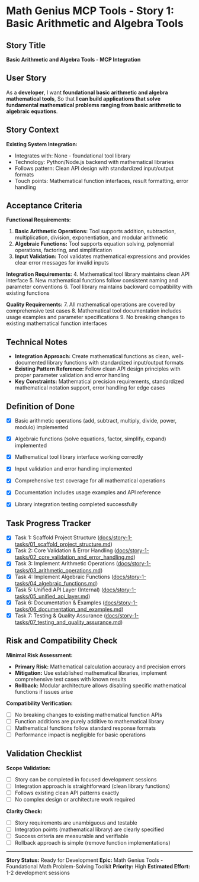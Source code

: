 # Math Genius MCP Tools - Story 1: Basic Arithmetic and Algebra Tools

## Story Title
**Basic Arithmetic and Algebra Tools - MCP Integration**

## User Story
As a **developer**,
I want **foundational basic arithmetic and algebra mathematical tools**,
So that **I can build applications that solve fundamental mathematical problems ranging from basic arithmetic to algebraic equations**.

## Story Context

**Existing System Integration:**
- Integrates with: None - foundational tool library
- Technology: Python/Node.js backend with mathematical libraries
- Follows pattern: Clean API design with standardized input/output formats
- Touch points: Mathematical function interfaces, result formatting, error handling

## Acceptance Criteria

**Functional Requirements:**

1. **Basic Arithmetic Operations:** Tool supports addition, subtraction, multiplication, division, exponentiation, and modular arithmetic
2. **Algebraic Functions:** Tool supports equation solving, polynomial operations, factoring, and simplification
3. **Input Validation:** Tool validates mathematical expressions and provides clear error messages for invalid inputs

**Integration Requirements:**
4. Mathematical tool library maintains clean API interface
5. New mathematical functions follow consistent naming and parameter conventions
6. Tool library maintains backward compatibility with existing functions

**Quality Requirements:**
7. All mathematical operations are covered by comprehensive test cases
8. Mathematical tool documentation includes usage examples and parameter specifications
9. No breaking changes to existing mathematical function interfaces

## Technical Notes

- **Integration Approach:** Create mathematical functions as clean, well-documented library functions with standardized input/output formats
- **Existing Pattern Reference:** Follow clean API design principles with proper parameter validation and error handling
- **Key Constraints:** Mathematical precision requirements, standardized mathematical notation support, error handling for edge cases


## Definition of Done

- [x] Basic arithmetic operations (add, subtract, multiply, divide, power, modulo) implemented
- [x] Algebraic functions (solve equations, factor, simplify, expand) implemented
- [x] Mathematical tool library interface working correctly
- [x] Input validation and error handling implemented
- [x] Comprehensive test coverage for all mathematical operations
- [x] Documentation includes usage examples and API reference
- [x] Library integration testing completed successfully



## Task Progress Tracker

- [x] Task 1: Scaffold Project Structure ([docs/story-1-tasks/01_scaffold_project_structure.md](story-1-tasks/01_scaffold_project_structure.md))
- [x] Task 2: Core Validation & Error Handling ([docs/story-1-tasks/02_core_validation_and_error_handling.md](story-1-tasks/02_core_validation_and_error_handling.md))
- [x] Task 3: Implement Arithmetic Operations ([docs/story-1-tasks/03_arithmetic_operations.md](story-1-tasks/03_arithmetic_operations.md))
- [x] Task 4: Implement Algebraic Functions ([docs/story-1-tasks/04_algebraic_functions.md](story-1-tasks/04_algebraic_functions.md))
- [x] Task 5: Unified API Layer (Internal) ([docs/story-1-tasks/05_unified_api_layer.md](story-1-tasks/05_unified_api_layer.md))
- [x] Task 6: Documentation & Examples ([docs/story-1-tasks/06_documentation_and_examples.md](story-1-tasks/06_documentation_and_examples.md))
- [x] Task 7: Testing & Quality Assurance ([docs/story-1-tasks/07_testing_and_quality_assurance.md](story-1-tasks/07_testing_and_quality_assurance.md))

## Risk and Compatibility Check

**Minimal Risk Assessment:**
- **Primary Risk:** Mathematical calculation accuracy and precision errors
- **Mitigation:** Use established mathematical libraries, implement comprehensive test cases with known results
- **Rollback:** Modular architecture allows disabling specific mathematical functions if issues arise

**Compatibility Verification:**
- [ ] No breaking changes to existing mathematical function APIs
- [ ] Function additions are purely additive to mathematical library
- [ ] Mathematical functions follow standard response formats
- [ ] Performance impact is negligible for basic operations

## Validation Checklist

**Scope Validation:**
- [ ] Story can be completed in focused development sessions
- [ ] Integration approach is straightforward (clean library functions)
- [ ] Follows existing clean API patterns exactly
- [ ] No complex design or architecture work required

**Clarity Check:**
- [ ] Story requirements are unambiguous and testable
- [ ] Integration points (mathematical library) are clearly specified
- [ ] Success criteria are measurable and verifiable
- [ ] Rollback approach is simple (remove function implementations)

---

**Story Status:** Ready for Development
**Epic:** Math Genius Tools - Foundational Math Problem-Solving Toolkit
**Priority:** High
**Estimated Effort:** 1-2 development sessions
